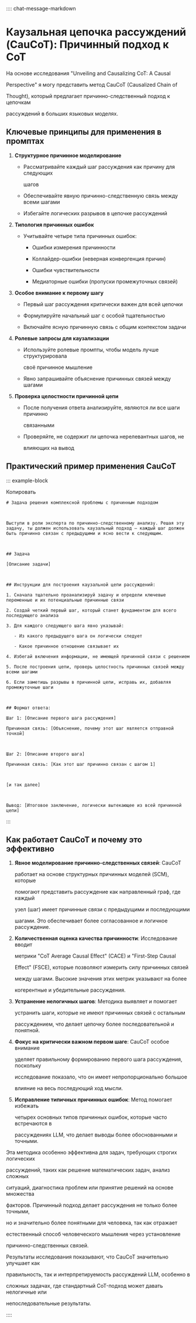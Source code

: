 :::: chat-message-markdown
# Каузальная цепочка рассуждений (CauCoT): Причинный подход к CoT

На основе исследования \"Unveiling and Causalizing CoT: A Causal
Perspective\" я могу представить метод CauCoT (Causalized Chain of
Thought), который предлагает причинно-следственный подход к цепочкам
рассуждений в больших языковых моделях.

## Ключевые принципы для применения в промптах

1.  **Структурное причинное моделирование**

    - Рассматривайте каждый шаг рассуждения как причину для следующих
      шагов
    - Обеспечивайте явную причинно-следственную связь между всеми шагами
    - Избегайте логических разрывов в цепочке рассуждений

2.  **Типология причинных ошибок**

    - Учитывайте четыре типа причинных ошибок:
      - Ошибки измерения причинности
      - Коллайдер-ошибки (неверная конвергенция причин)
      - Ошибки чувствительности
      - Медиаторные ошибки (пропуски промежуточных связей)

3.  **Особое внимание к первому шагу**

    - Первый шаг рассуждения критически важен для всей цепочки
    - Формулируйте начальный шаг с особой тщательностью
    - Включайте ясную причинную связь с общим контекстом задачи

4.  **Ролевые запросы для каузализации**

    - Используйте ролевые промпты, чтобы модель лучше структурировала
      своё причинное мышление
    - Явно запрашивайте объяснение причинных связей между шагами

5.  **Проверка целостности причинной цепи**

    - После получения ответа анализируйте, являются ли все шаги причинно
      связанными
    - Проверяйте, не содержит ли цепочка нерелевантных шагов, не
      влияющих на вывод

## Практический пример применения CauCoT

::: example-block
Копировать

    # Задача решения комплексной проблемы с причинным подходом

    Выступи в роли эксперта по причинно-следственному анализу. Решая эту задачу, ты должен использовать каузальный подход — каждый шаг должен быть причинно связан с предыдущими и ясно вести к следующим.

    ## Задача
    [Описание задачи]

    ## Инструкции для построения каузальной цепи рассуждений:
    1. Сначала тщательно проанализируй задачу и определи ключевые переменные и их потенциальные причинные связи
    2. Создай четкий первый шаг, который станет фундаментом для всего последующего анализа
    3. Для каждого следующего шага явно указывай:
       - Из какого предыдущего шага он логически следует
       - Какое причинное отношение связывает их
    4. Избегай включения информации, не имеющей причинной связи с решением
    5. После построения цепи, проверь целостность причинных связей между всеми шагами
    6. Если заметишь разрывы в причинной цепи, исправь их, добавляя промежуточные шаги

    ## Формат ответа:
    Шаг 1: [Описание первого шага рассуждения]
    Причинная связь: [Объяснение, почему этот шаг является отправной точкой]

    Шаг 2: [Описание второго шага]
    Причинная связь: [Как этот шаг причинно связан с шагом 1]

    [и так далее]

    Вывод: [Итоговое заключение, логически вытекающее из всей причинной цепи]
:::

## Как работает CauCoT и почему это эффективно

1.  **Явное моделирование причинно-следственных связей**: CauCoT
    работает на основе структурных причинных моделей (SCM), которые
    помогают представить рассуждение как направленный граф, где каждый
    узел (шаг) имеет причинные связи с предыдущими и последующими
    шагами. Это обеспечивает более согласованное и логичное рассуждение.

2.  **Количественная оценка качества причинности**: Исследование вводит
    метрики \"CoT Average Causal Effect\" (CACE) и \"First-Step Causal
    Effect\" (FSCE), которые позволяют измерить силу причинных связей
    между шагами. Высокие значения этих метрик указывают на более
    когерентные и убедительные рассуждения.

3.  **Устранение нелогичных шагов**: Методика выявляет и помогает
    устранить шаги, которые не имеют причинных связей с остальным
    рассуждением, что делает цепочку более последовательной и понятной.

4.  **Фокус на критически важном первом шаге**: CauCoT особое внимание
    уделяет правильному формированию первого шага рассуждения, поскольку
    исследование показало, что он имеет непропорционально большое
    влияние на весь последующий ход мысли.

5.  **Исправление типичных причинных ошибок**: Метод помогает избежать
    четырех основных типов причинных ошибок, которые часто встречаются в
    рассуждениях LLM, что делает выводы более обоснованными и точными.

Эта методика особенно эффективна для задач, требующих строгих логических
рассуждений, таких как решение математических задач, анализ сложных
ситуаций, диагностика проблем или принятие решений на основе множества
факторов. Причинный подход делает рассуждения не только более точными,
но и значительно более понятными для человека, так как отражает
естественный способ человеческого мышления через установление
причинно-следственных связей.

Результаты исследования показывают, что CauCoT значительно улучшает как
правильность, так и интерпретируемость рассуждений LLM, особенно в
сложных задачах, где стандартный CoT-подход может давать нелогичные или
непоследовательные результаты.
::::
